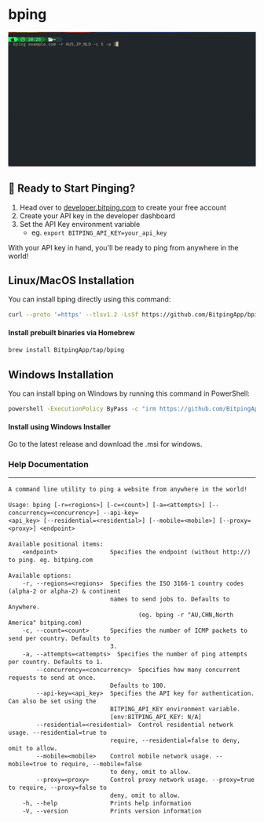 # bping

![Bping demo](./bping-demo.gif)

## 🚀 Ready to Start Pinging?

1. Head over to [developer.bitping.com](https://developer.bitping.com/pricing) to create your free account
2. Create your API key in the developer dashboard
3. Set the API Key environment variable
   - eg. `export BITPING_API_KEY=your_api_key`

With your API key in hand, you'll be ready to ping from anywhere in the world!

## Linux/MacOS Installation

You can install bping directly using this command:

```sh
curl --proto '=https' --tlsv1.2 -LsSf https://github.com/BitpingApp/bping/releases/latest/download/bping-installer.sh | sh
```

#### Install prebuilt binaries via Homebrew

```sh
brew install BitpingApp/tap/bping
```

## Windows Installation

You can install bping on Windows by running this command in PowerShell:

```sh
powershell -ExecutionPolicy ByPass -c "irm https://github.com/BitpingApp/bping/releases/latest/download/bping-installer.ps1 | iex"
```

#### Install using Windows Installer

Go to the latest release and download the .msi for windows.


### Help Documentation

---

```
A command line utility to ping a website from anywhere in the world!

Usage: bping [-r=<regions>] [-c=<count>] [-a=<attempts>] [--concurrency=<concurrency>] --api-key=
<api_key> [--residential=<residential>] [--mobile=<mobile>] [--proxy=<proxy>] <endpoint>

Available positional items:
    <endpoint>               Specifies the endpoint (without http://) to ping. eg. bitping.com

Available options:
    -r, --regions=<regions>  Specifies the ISO 3166-1 country codes (alpha-2 or alpha-2) & continent
                             names to send jobs to. Defaults to Anywhere.
                                     (eg. bping -r "AU,CHN,North America" bitping.com)
    -c, --count=<count>      Specifies the number of ICMP packets to send per country. Defaults to
                             3.
    -a, --attempts=<attempts>  Specifies the number of ping attempts per country. Defaults to 1.
        --concurrency=<concurrency>  Specifies how many concurrent requests to send at once.
                             Defaults to 100.
        --api-key=<api_key>  Specifies the API key for authentication. Can also be set using the
                             BITPING_API_KEY environment variable.
                             [env:BITPING_API_KEY: N/A]
        --residential=<residential>  Control residential network usage. --residential=true to
                             require, --residential=false to deny, omit to allow.
        --mobile=<mobile>    Control mobile network usage. --mobile=true to require, --mobile=false
                             to deny, omit to allow.
        --proxy=<proxy>      Control proxy network usage. --proxy=true to require, --proxy=false to
                             deny, omit to allow.
    -h, --help               Prints help information
    -V, --version            Prints version information
```

```

```
